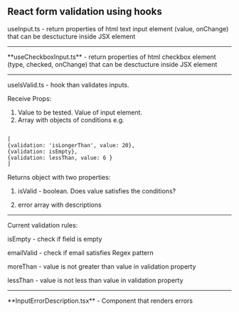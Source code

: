 React form validation using hooks
----------------------------

useInput.ts - return properties of html text input element (value, onChange) that can be desctucture inside JSX element
<hr>
**useCheckboxInput.ts** - return properties of html checkbox element (type, checked, onChange) that can be desctucture inside JSX element
<hr>
useIsValid.ts - hook than validates inputs.

Receive Props: 
1. Value to be tested. Value of input element.
2. Array with objects of conditions e.g. 

<code>
[
{validation: 'isLongerThan', value: 20},
{validation: isEmpty},
{validation: lessThan, value: 6 }
]
</code>

Returns object with two properties:

1. isValid - boolean. Does value satisfies the conditions?

2. error array with descriptions
<hr>
Current validation rules:

isEmpty - check if field is empty

emailValid - check if email satisfies Regex pattern

moreThan - value is not greater than value in validation property

lessThan - value is not less than value in validation property
<hr>
**InputErrorDescription.tsx** - Component that renders errors